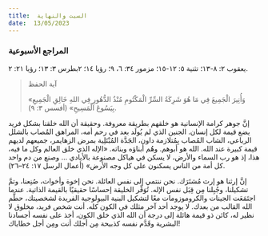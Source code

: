 ```yaml
---
title:  السبت والنهاية
date:  13/05/2023
---
```


### المراجع الأسبوعية
يعقوب ٢: ٨-١٣؛ تثنية ٥: ١٢-١٥؛ مزمور ٣٤: ٦، ٩؛ رؤيا ١٤؛ ٢بطرس ٣: ١٣؛ رؤيا ٢١: ٢.

> <p>آية الحفظ</p>
> «وَأُنِيرَ الْجَمِيعَ فِي مَا هُوَ شَرِكَةُ السِّرِّ الْمَكْتُومِ مُنْذُ الدُّهُورِ فِي اللهِ خَالِقِ الْجَمِيعِ بِيَسُوعَ الْمَسِيحِ» (أفسس ٣: ٩).

إنَّ جوهر كرامة الإنسانية هو خلقهم بطريقة معروفة. وحقيقة أن الله خلقنا بشكل فريد يضع قيمة لكل إنسان. الجنين الذي لم يُولَد بعد في رحم أمه، المراهق المُصاب بالشلل الرباعي، الشاب المُصاب بِمُتلازمة داون، الجَدَّة المُبْتَلِية بمرض الزهايمر، جميعهم لديهم قيمة كبيرة عند الله. الله هو أبوهم. وهُم أبناؤه وبناته. «الإله الذي خلق العالم وكل ما فيه، هذا، إذ هو رب السماء والأرض، لا يسكن في هياكل مصنوعة بالأيادي ... وصنع من دم واحد كل أمة من الناس يسكنون على كل وجه الأرض» (أعمال الرسل ١٧: ٢٤–٢٦).

إنَّ إرثنا هو إرث مُشتَرَك. نحن ننتمي إلى نفس العائلة. نحن إخوة وأخوات، صُنِعنا، وتمَّ تشكيلنا، وجُبِلنا مِن قِبَل نفس الإله. تُوَفِّر الخليقة إحساسًا حقيقيًا بالقيمة الذاتية. عندما اجتَمَعَت الجينات والكروموزومات معًا لتشكيل البنية البيولوجية الفريدة لشخصيتك، حطَّم الله القالب من بعدك. لا يوجد أحد آخر مثلك في الكون كله. أنت شخص فريد، مخلوق لا نظير له، كائن ذو قيمة هائلة إلى درجة أن الله الذي خلق الكون، أخذ على نفسه أجسادنا البشرية وقَدَّم نفسه كذبيحة مِن أجلك أنت ومِن أجل خطاياك!